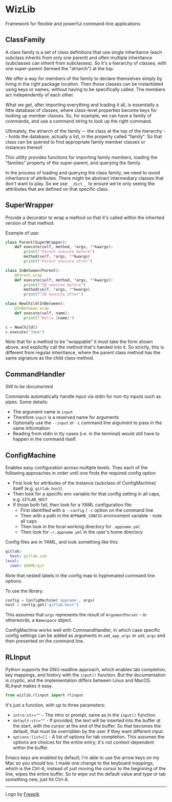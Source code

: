 # WizLib

Framework for flexible and powerful command-line applications

## ClassFamily

A class family is a set of class definitions that use single inheritance
(each subclass inherits from only one parent) and often multiple inheritance
(subclasses can inherit from subclasses). So it's a hierarchy of classes,
with one super-parent (termed the "atriarch") at the top.

We offer a way for members of the family to declare themselves simply by
living in the right package location. Then those classes can be instantiated
using keys or names, without having to be specifically called. The members
act independently of each other.

What we get, after importing everything and loading it all, is essentially a
little database of classes, where class-level properties become keys for
looking up member classes. So, for example, we can have a family of commands,
and use a command string to look up the right command.

Ultimately, the atriarch of the family -- the class at the top of the
hierarchy -- holds the database, actually a list, in the property called
"family". So that class can be queried to find appropriate family member
classes or instances thereof.

This utility provides functions for importing family members, loading the
"families" property of the super-parent, and querying the family.

In the process of loading and querying the class family, we need to *avoid*
inheritance of attributes. There might be abstract intermediary classes that
don't want to play. So we use `__dict__` to ensure we're only seeing the
atttributes that are defined on that specific class.

## SuperWrapper

Provide a decorator to wrap a method so that it's called within the inherited
version of that method.

Example of use:

```python
class Parent(SuperWrapper):
    def execute(self, method, *args, **kwargs):
        print(f"Parent execute before")
        method(self, *args, **kwargs)
        print(f"Parent execute after")

class InBetween(Parent):
    @Parent.wrap
    def execute(self, method, *args, **kwargs):
        print(f"IB execute before")
        method(self, *args, **kwargs)
        print(f"IB execute after")

class NewChild(InBetween):
    @InBetween.wrap
    def execute(self, name):
        print(f"Hello {name}")

c = NewChild()
c.execute("Jane")
```

Note that for a method to be "wrappable" it must take the form shown above, and explicitly call the method that's handed into it. So strictly, this is different from regular inheritance, where the parent class method has the same signature as the child class method.


## CommandHandler

_Still to be documented_

Commands automatically handle input via stdin for non-tty inputs such as pipes. Some details:

- The argument name is `input`
- Therefore `input` is a reserved name for arguments
- Optionally use the `--input` or `-i` command line argument to pass in the same information
- Reading from stdin in tty cases (i.e. in the terminal) would still have to happen in the command itself.

## ConfigMachine

Enables easy configuration across multiple levels. Tries each of the following approaches in order until one finds the required config option

- First look for attributes of the instance (subclass of ConfigMachine) itself (e.g. `gitlab_host`)
- Then look for a specific env variable for that config setting in all caps, e.g. `GITLAB_HOST`
- If those both fail, then look for a YAML configuration file:
    - First identified with a `--config` / `-c` option on the command line
    - Then with a path in the `APPNAME_CONFIG` environment variable - note all caps
    - Then look in the local working directory for `.appname.yml`
    - Then look for `~/.appname.yml` in the user's home directory

Config files are in YAML, and look something like this:

```yaml
gitlab:
  host: gitlab.com
local:
  root: $HOME/git
```

Note that nested labels in the config map to hyphenated command line options.

To use the library:

```python
config = ConfigMachine('appname', args)
host = config.get('gitlab-host')
```

This assumes that `args` represents the result of `ArgumentParser` - in otherwords, a `Namespace` object.

ConfigMachine works well with CommandHandler, in which case specific config settings can be added as arguments in `add_app_args` or `add_args` and then presented on the command line.

## RLInput

Python supports the GNU readline approach, which enables tab completion, key mappings, and history with the `input()` function. But the documentation is cryptic, and the implementation differs between Linux and MacOS. RLInput makes it easy.

```python
from wizlib.rlinput import rlinput
```

It's just a function, with up to three parameters:

- `intro:str=""` - The intro or prompt, same as in the `input()` function.
- `default:str=""` - If provided, the text will be inserted into the buffer at the start, with the cursor at the end of the buffer. So that becomes the default, that must be overridden by the user if they want different input.
- `options:list=[]` - A list of options for tab completion. This assumes the options are choices for the entire entry; it's not context-dependent within the buffer.

Emacs keys are enabled by default; I'm able to use the arrow keys on my Mac so you should too. I made one change to the keyboard mappings, which is the Ctrl-A, instead of just moving the cursor to the beginning of the line, wipes the entire buffer. So to wipe out the default value and type or tab something new, just hit Ctrl-A.


---

Logo by [Freepik](https://www.freepik.com/?_gl=1*1y9rvc9*test_ga*Mjc1MTIzODYxLjE2ODA3OTczNTg.*test_ga_523JXC6VL7*MTY4MDc5NzM1OC4xLjEuMTY4MDc5NzQxNS4zLjAuMA..*fp_ga*Mjc1MTIzODYxLjE2ODA3OTczNTg.*fp_ga_1ZY8468CQB*MTY4MDc5NzM1OC4xLjEuMTY4MDc5NzQxNS4zLjAuMA..)


